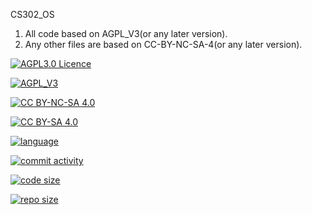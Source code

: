 <!--
 * @Github: https://github.com/Certseeds
 * @Organization: SUSTech
 * @Author: nanoseeds
 * @Date: 2020-02-18 11:08:40
 * @LastEditors: nanoseeds
 * @LastEditTime: 2020-06-04 22:53:03
 -->
CS302_OS
1. All code based on AGPL_V3(or any later version).
2. Any other files are based on CC-BY-NC-SA-4(or any later version).

[![AGPL3.0 Licence](https://img.shields.io/badge/License-AGPL_V3-orange)][agpl_3_0]

[![AGPL_V3](https://www.gnu.org/graphics/agplv3-with-text-162x68.png)][agpl_3_0]

[![CC BY-NC-SA 4.0](https://img.shields.io/badge/License-CC%20BY--NC--SA%204.0-orange)][cc_by_nc_sa_4_0]
  
[![CC BY-SA 4.0][cc_by_nc_sa_4_0_image]][cc_by_nc_sa_4_0]

[![language](https://img.shields.io/github/languages/top/Certseeds/CS302_OS?color=%23330099)]() 

[![commit activity](https://img.shields.io/github/commit-activity/m/Certseeds/CS302_OS)](https://github.com/Certseeds/CS302_OS/commits/master) 

[![code size](https://img.shields.io/github/languages/code-size/Certseeds/CS302_OS?color=%230099CC)]() 

[![repo size](https://img.shields.io/github/repo-size/Certseeds/CS302_OS?color=%23CC9900)]()


[cc_by_nc_sa_4_0]: https://creativecommons.org/licenses/by-nc-sa/4.0/

[cc_by_nc_sa_4_0_image]: https://licensebuttons.net/l/by-nc-sa/4.0/88x31.png

[agpl_3_0]: https://opensource.org/licenses/AGPL-3.0